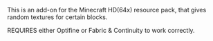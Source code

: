 This is an add-on for the Minecraft HD(64x) resource pack, that gives random textures for certain blocks.

REQUIRES either Optifine or Fabric & Continuity to work correctly.

